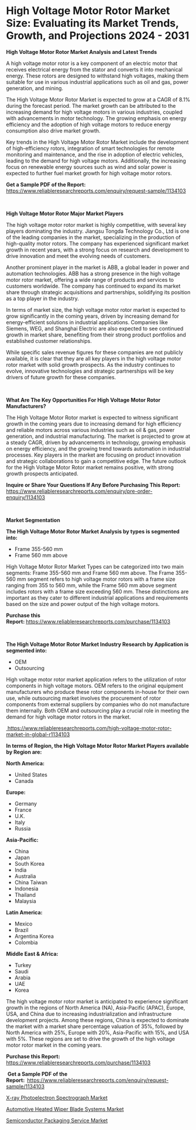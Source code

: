 <p><h1>High Voltage Motor Rotor Market Size: Evaluating its Market Trends, Growth, and Projections 2024 - 2031</h1></p><p><strong>High Voltage Motor Rotor Market Analysis and Latest Trends</strong></p>
<p><p>A high voltage motor rotor is a key component of an electric motor that receives electrical energy from the stator and converts it into mechanical energy. These rotors are designed to withstand high voltages, making them suitable for use in various industrial applications such as oil and gas, power generation, and mining.</p><p>The High Voltage Motor Rotor Market is expected to grow at a CAGR of 8.1% during the forecast period. The market growth can be attributed to the increasing demand for high voltage motors in various industries, coupled with advancements in motor technology. The growing emphasis on energy efficiency and the adoption of high voltage motors to reduce energy consumption also drive market growth.</p><p>Key trends in the High Voltage Motor Rotor Market include the development of high-efficiency rotors, integration of smart technologies for remote monitoring and maintenance, and the rise in adoption of electric vehicles, leading to the demand for high voltage motors. Additionally, the increasing focus on renewable energy sources such as wind and solar power is expected to further fuel market growth for high voltage motor rotors.</p></p>
<p><strong>Get a Sample PDF of the Report:&nbsp;</strong> <a href="https://www.reliableresearchreports.com/enquiry/request-sample/1134103">https://www.reliableresearchreports.com/enquiry/request-sample/1134103</a></p>
<p>&nbsp;</p>
<p><strong>High Voltage Motor Rotor Major Market Players</strong></p>
<p><p>The high voltage motor rotor market is highly competitive, with several key players dominating the industry. Jiangsu Tongda Technology Co., Ltd is one of the leading companies in the market, specializing in the production of high-quality motor rotors. The company has experienced significant market growth in recent years, with a strong focus on research and development to drive innovation and meet the evolving needs of customers.</p><p>Another prominent player in the market is ABB, a global leader in power and automation technologies. ABB has a strong presence in the high voltage motor rotor market, offering a wide range of products and services to customers worldwide. The company has continued to expand its market share through strategic acquisitions and partnerships, solidifying its position as a top player in the industry.</p><p>In terms of market size, the high voltage motor rotor market is expected to grow significantly in the coming years, driven by increasing demand for energy-efficient solutions in industrial applications. Companies like Siemens, WEG, and Shanghai Electric are also expected to see continued growth in market share, benefiting from their strong product portfolios and established customer relationships.</p><p>While specific sales revenue figures for these companies are not publicly available, it is clear that they are all key players in the high voltage motor rotor market with solid growth prospects. As the industry continues to evolve, innovative technologies and strategic partnerships will be key drivers of future growth for these companies.</p></p>
<p>&nbsp;</p>
<p><strong>What Are The Key Opportunities For High Voltage Motor Rotor Manufacturers?</strong></p>
<p><p>The High Voltage Motor Rotor market is expected to witness significant growth in the coming years due to increasing demand for high efficiency and reliable motors across various industries such as oil & gas, power generation, and industrial manufacturing. The market is projected to grow at a steady CAGR, driven by advancements in technology, growing emphasis on energy efficiency, and the growing trend towards automation in industrial processes. Key players in the market are focusing on product innovation and strategic collaborations to gain a competitive edge. The future outlook for the High Voltage Motor Rotor market remains positive, with strong growth prospects anticipated.</p></p>
<p><strong>Inquire or Share Your Questions If Any Before Purchasing This Report:</strong> <a href="https://www.reliableresearchreports.com/enquiry/pre-order-enquiry/1134103">https://www.reliableresearchreports.com/enquiry/pre-order-enquiry/1134103</a></p>
<p>&nbsp;</p>
<p><strong>Market Segmentation</strong></p>
<p><strong>The High Voltage Motor Rotor Market Analysis by types is segmented into:</strong></p>
<p><ul><li>Frame 355-560 mm</li><li>Frame 560 mm above</li></ul></p>
<p><p>High Voltage Motor Rotor Market Types can be categorized into two main segments: Frame 355-560 mm and Frame 560 mm above. The Frame 355-560 mm segment refers to high voltage motor rotors with a frame size ranging from 355 to 560 mm, while the Frame 560 mm above segment includes rotors with a frame size exceeding 560 mm. These distinctions are important as they cater to different industrial applications and requirements based on the size and power output of the high voltage motors.</p></p>
<p><strong>Purchase this Report:&nbsp;</strong><a href="https://www.reliableresearchreports.com/purchase/1134103">https://www.reliableresearchreports.com/purchase/1134103</a></p>
<p>&nbsp;</p>
<p><strong>The High Voltage Motor Rotor Market Industry Research by Application is segmented into:</strong></p>
<p><ul><li>OEM</li><li>Outsourcing</li></ul></p>
<p><p>High voltage motor rotor market application refers to the utilization of rotor components in high voltage motors. OEM refers to the original equipment manufacturers who produce these rotor components in-house for their own use, while outsourcing market involves the procurement of rotor components from external suppliers by companies who do not manufacture them internally. Both OEM and outsourcing play a crucial role in meeting the demand for high voltage motor rotors in the market.</p></p>
<p><a href="https://www.reliableresearchreports.com/high-voltage-motor-rotor-market-in-global-r1134103">&nbsp;https://www.reliableresearchreports.com/high-voltage-motor-rotor-market-in-global-r1134103</a></p>
<p><strong>In terms of Region, the High Voltage Motor Rotor Market Players available by Region are:</strong></p>
<p>
    <p> <strong> North America: </strong>
        <ul>
            <li>United States</li>
            <li>Canada</li>
        </ul>
        </p> 
    <p> <strong> Europe: </strong>
        <ul>
            <li>Germany</li>
            <li>France</li>
            <li>U.K.</li>
            <li>Italy</li>
            <li>Russia</li>
        </ul>
        </p> 
    <p> <strong> Asia-Pacific: </strong>
        <ul>
            <li>China</li>
            <li>Japan</li>
            <li>South Korea</li>
            <li>India</li>
            <li>Australia</li>
            <li>China Taiwan</li>
            <li>Indonesia</li>
            <li>Thailand</li>
            <li>Malaysia</li>
        </ul>
        </p> 
    <p> <strong> Latin America: </strong>
        <ul>
            <li>Mexico</li>
            <li>Brazil</li>
            <li>Argentina Korea</li>
            <li>Colombia</li>
        </ul>
        </p> 
    <p> <strong> Middle East & Africa: </strong>
        <ul>
            <li>Turkey</li>
            <li>Saudi</li>
            <li>Arabia</li>
            <li>UAE</li>
            <li>Korea</li>
        </ul>
    </p>
    </p>
<p><p>The high voltage motor rotor market is anticipated to experience significant growth in the regions of North America (NA), Asia-Pacific (APAC), Europe, USA, and China due to increasing industrialization and infrastructure development projects. Among these regions, China is expected to dominate the market with a market share percentage valuation of 35%, followed by North America with 25%, Europe with 20%, Asia-Pacific with 15%, and USA with 5%. These regions are set to drive the growth of the high voltage motor rotor market in the coming years.</p></p>
<p><strong>Purchase this Report: </strong><a href="https://www.reliableresearchreports.com/purchase/1134103">https://www.reliableresearchreports.com/purchase/1134103</a></p>
<p>&nbsp;<strong>Get a Sample PDF of the Report:&nbsp;&nbsp;</strong><a href="https://www.reliableresearchreports.com/enquiry/request-sample/1134103">https://www.reliableresearchreports.com/enquiry/request-sample/1134103</a></p>
<p><strong></strong></p>
<p><p><a href="https://medium.com/@marisolking1/insights-into-the-x-ray-photoelectron-spectrograph-industry-market-financial-status-market-size-3bc035b1702c">X-ray Photoelectron Spectrograph Market</a></p><p><a href="https://medium.com/@stephanmorissette/global-automotive-heated-wiper-blade-systems-market-is-projected-to-grow-at-a-cagr-of-9-4-acb65d076da4">Automotive Heated Wiper Blade Systems Market</a></p><p><a href="https://github.com/WillisLebsack/Market-Research-Report-List-1/blob/main/semiconductor-packaging-service-market.md">Semiconductor Packaging Service Market</a></p></p>
